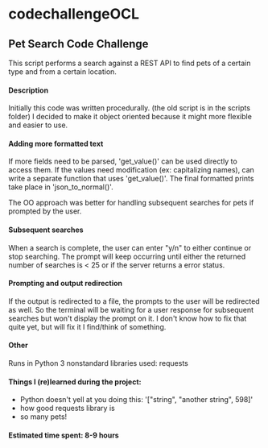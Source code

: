 # codechallengeOCL

## Pet Search Code Challenge

This script performs a search against a REST API to find pets of a certain type
and from a certain location.

#### Description

Initially this code was written procedurally. (the old script is in the scripts folder)
I decided to make it object oriented because it might more flexible and easier to use.

#### Adding more formatted text
If more fields need to be parsed, 'get_value()' can be used directly to access them.
If the values need modification (ex: capitalizing names), can write a separate function
that uses 'get_value()'. The final formatted prints take place in 'json_to_normal()'.

The OO approach was better for handling subsequent searches for pets if prompted by the user.

#### Subsequent searches
When a search is complete, the user can enter "y/n" to either continue or stop searching.
The prompt will keep occurring until either the returned number of searches is < 25 or
if the server returns a error status.

#### Prompting and output redirection
If the output is redirected to a file, the prompts to the user will be redirected as well.
So the terminal will be waiting for a user response for subsequent searches but won't
display the prompt on it. I don't know how to fix that quite yet, but will fix it I
find/think of something.

#### Other
Runs in Python 3
nonstandard libraries used: requests

#### Things I (re)learned during the project:
- Python doesn't yell at you doing this: '["string", "another string", 598]'
- how good requests library is
- so many pets!

#### Estimated time spent: 8-9 hours
